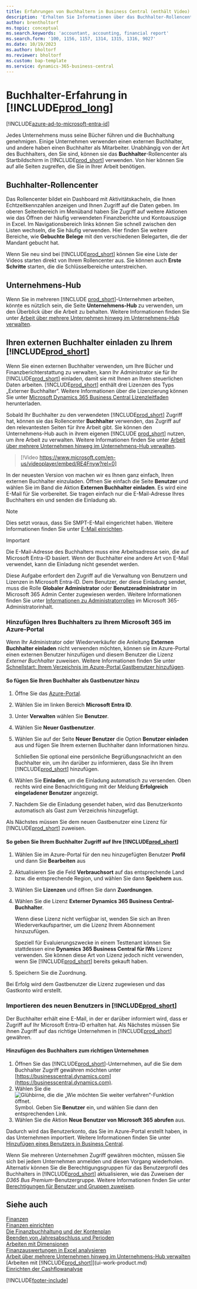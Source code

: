 ```yaml
---
title: Erfahrungen von Buchhaltern in Business Central (enthält Video)
description: 'Erhalten Sie Informationen über das Buchhalter-Rollencenter und den Unternehmens-Hub, der interne und externe Buchhalter im Client-Unternehmen unterstützt.'
author: brentholtorf
ms.topic: conceptual
ms.search.keywords: 'accountant, accounting, financial report'
ms.search.form: '100, 1156, 1157, 1314, 1315, 1316, 9027'
ms.date: 10/19/2023
ms.author: bholtorf
ms.reviewer: bholtorf
ms.custom: bap-template
ms.service: dynamics-365-business-central
---
```

# <a name="accountant-experiences-in-"></a>Buchhalter-Erfahrung in [!INCLUDE[prod_long](includes/prod_long.md)]

[!INCLUDE[azure-ad-to-microsoft-entra-id](~/../shared-content/shared/azure-ad-to-microsoft-entra-id.md)]

Jedes Unternehmens muss seine Bücher führen und die Buchhaltung genehmigen. Einige Unternehmen verwenden einen externen Buchhalter, und andere haben einen Buchhalter als Mitarbeiter. Unabhängig von der Art des Buchhalters, den Sie sind, können sie das **Buchhalter**-Rollencenter als Startbildschirm in [!INCLUDE[prod_short](includes/prod_short.md)] verwenden. Von hier können Sie auf alle Seiten zugreifen, die Sie in Ihrer Arbeit benötigen.  

## <a name="accountant-role-center"></a>Buchhalter-Rollencenter

Das Rollencenter bildet ein Dashboard mit Aktivitätskacheln, die Ihnen Echtzeitkennzahlen anzeigen und Ihnen Zugriff auf die Daten geben. Im oberen Seitenbereich im Menüband haben Sie Zugriff auf weitere Aktionen wie das Öffnen der häufig verwendeten Finanzberichte und Kontoauszüge in Excel. Im Navigationsbereich links können Sie schnell zwischen den Listen wechseln, die Sie häufig verwenden. Hier finden Sie weitere Bereiche, wie **Gebuchte Belege** mit den verschiedenen Belegarten, die der Mandant gebucht hat.  

Wenn Sie neu sind bei [!INCLUDE[prod_short](includes/prod_short.md)] können Sie eine Liste der Videos starten direkt von Ihrem Rollencenter aus. Sie können auch **Erste Schritte** starten, die die Schlüsselbereiche unterstreichen.  

## <a name="company-hub"></a>Unternehmens-Hub

Wenn Sie in mehreren [!INCLUDE [prod_short](includes/prod_short.md)]-Unternehmen arbeiten, könnte es nützlich sein, die Seite **Unternehmens-Hub** zu verwenden, um den Überblick über die Arbeit zu behalten.  Weitere Informationen finden Sie unter [Arbeit über mehrere Unternehmen hinweg im Unternehmens-Hub verwalten](company-hub.md).  

## <a name="inviting-your-external-accountant-to-your-"></a><a name="inviteaccountant"></a>Ihren externen Buchhalter einladen zu Ihrem [!INCLUDE[prod_short](includes/prod_short.md)]

Wenn Sie einen externen Buchhalter verwenden, um Ihre Bücher und Finanzberichterstattung zu verwalten, kann Ihr Administrator sie für Ihr [!INCLUDE[prod_short](includes/prod_short.md)] einladen, damit sie mit Ihnen an Ihren steuerlichen Daten arbeiten. [!INCLUDE[prod_short](includes/prod_short.md)] enthält drei Lizenzen des Typs „Externer Buchhalter“. Weitere Informationen über die Lizenzierung können Sie unter [Microsoft Dynamics 365 Business Central Lizenzleitfaden](https://go.microsoft.com/fwlink/?LinkId=866544) herunterladen.

Sobald Ihr Buchhalter zu den verwendeten [!INCLUDE[prod_short](includes/prod_short.md)] Zugriff hat, können sie das Rollencenter **Buchhalter** verwenden, das Zugriff auf den relevantesten Seiten für ihre Arbeit gibt. Sie können den Unternehmens-Hub auch in ihrem eigenen [!INCLUDE [prod_short](includes/prod_short.md)] nutzen, um ihre Arbeit zu verwalten. Weitere Informationen finden Sie unter [Arbeit über mehrere Unternehmen hinweg im Unternehmens-Hub verwalten](company-hub.md).  

> [!Video https://www.microsoft.com/en-us/videoplayer/embed/RE4Fnyw?rel=0]

In der neuesten Version von machen wir es Ihnen ganz einfach, Ihren externen Buchhalter einzuladen. Öffnen Sie einfach die Seite **Benutzer** und wählen Sie im Band die Aktion **Externen Buchhalter einladen**. Es wird eine E-Mail für Sie vorbereitet. Sie tragen einfach nur die E-Mail-Adresse Ihres Buchhalters ein und senden die Einladung ab.  

> [!Note]  
> Dies setzt voraus, dass Sie SMPT-E-Mail eingerichtet haben. Weitere Informationen finden Sie unter [E-Mail einrichten](admin-how-setup-email.md).  

<!-- ![Invite your accountant.](./media/finance-invite-accountant/invite-accountant.png)-->

> [!IMPORTANT]  
> Die E-Mail-Adresse des Buchhalters muss eine Arbeitsadresse sein, die auf Microsoft Entra-ID basiert. Wenn der Buchhalter eine andere Art von E-Mail verwendet, kann die Einladung nicht gesendet werden.
>
> Diese Aufgabe erfordert den Zugriff auf die Verwaltung von Benutzern und Lizenzen in Microsoft Entra-ID. Dem Benutzer, der diese Einladung sendet, muss die Rolle **Globaler Administrator** oder **Benutzeradministrator** im Microsoft 365 Admin Center zugewiesen werden. Weitere Informationen finden Sie unter [Informationen zu Administratorrollen](/microsoft-365/admin/add-users/about-admin-roles) im Microsoft 365-Administratorinhalt.  

### <a name="adding-your-accountant-to-your-microsoft-365-in-the-azure-portal"></a>Hinzufügen Ihres Buchhalters zu Ihrem Microsoft 365 im Azure-Portal

Wenn Ihr Administrator oder Wiederverkäufer die Anleitung **Externen Buchhalter einladen** nicht verwenden möchten, können sie im Azure-Portal einen externen Benutzer hinzufügen und diesem Benutzer die Lizenz *Externer Buchhalter* zuweisen. Weitere Informationen finden Sie unter [Schnellstart: Ihrem Verzeichnis im Azure-Portal Gastbenutzer hinzufügen](/azure/active-directory/b2b/b2b-quickstart-add-guest-users-portal).

#### <a name="to-add-your-accountant-as-a-guest-user"></a>So fügen Sie Ihren Buchhalter als Gastbenutzer hinzu

1. Öffne Sie das [Azure-Portal](https://portal.azure.com/).
2. Wählen Sie im linken Bereich **Microsoft Entra ID**.
3. Unter **Verwalten** wählen Sie **Benutzer**.
4. Wählen Sie **Neuer Gastbenutzer**.
5. Wählen Sie auf der Seite **Neuer Benutzer** die Option **Benutzer einladen** aus und fügen Sie Ihrem externen Buchhalter dann Informationen hinzu.  

   Schließen Sie optional eine persönliche Begrüßungsnachricht an den Buchhalter ein, um ihn darüber zu informieren, dass Sie ihn Ihrem [!INCLUDE[prod_short](includes/prod_short.md)] hinzufügen.

6. Wählen Sie **Einladen**, um die Einladung automatisch zu versenden. Oben rechts wird eine Benachrichtigung mit der Meldung **Erfolgreich eingeladener Benutzer** angezeigt. 
7. Nachdem Sie die Einladung gesendet haben, wird das Benutzerkonto automatisch als Gast zum Verzeichnis hinzugefügt.

Als Nächstes müssen Sie dem neuen Gastbenutzer eine Lizenz für [!INCLUDE[prod_short](includes/prod_short.md)] zuweisen.

#### <a name="to-give-your-accountant-access-to-your-"></a>So geben Sie Ihrem Buchhalter Zugriff auf Ihre [!INCLUDE[prod_short](includes/prod_short.md)]

1. Wählen Sie im Azure-Portal für den neu hinzugefügten Benutzer **Profil** und dann Sie **Bearbeiten** aus
2. Aktualisieren Sie die Feld **Verbrauchsort** auf das entsprechende Land bzw. die entsprechende Region, und wählen Sie dann **Speichern** aus.
3. Wählen Sie **Lizenzen** und öffnen Sie dann **Zuordnungen**.
4. Wählen Sie die Lizenz **Externer Dynamics 365 Business Central-Buchhalter**.  
    
    Wenn diese Lizenz nicht verfügbar ist, wenden Sie sich an Ihren Wiederverkaufspartner, um die Lizenz Ihrem Abonnement hinzuzufügen.

    Speziell für Evaluierungszwecke in einem Testtenant können Sie stattdessen eine **Dynamics 365 Business Central für IWs** Lizenz verwenden. Sie können diese Art von Lizenz jedoch nicht verwenden, wenn Sie [!INCLUDE[prod_short](includes/prod_short.md)] bereits gekauft haben. 
5. Speichern Sie die Zuordnung.

Bei Erfolg wird dem Gastbenutzer die Lizenz zugewiesen und das Gastkonto wird erstellt.

### <a name="importing-the-new-user-into-"></a>Importieren des neuen Benutzers in [!INCLUDE[prod_short](includes/prod_short.md)]

Der Buchhalter erhält eine E-Mail, in der er darüber informiert wird, dass er Zugriff auf Ihr Microsoft Entra-ID erhalten hat. Als Nächstes müssen Sie ihnen Zugriff auf das richtige Unternehmen in [!INCLUDE[prod_short](includes/prod_short.md)] gewähren.

#### <a name="to-add-the-accountant-to-the-right-company"></a>Hinzufügen des Buchhalters zum richtigen Unternehmen

1. Öffnen Sie das [!INCLUDE[prod_short](includes/prod_short.md)]-Unternehmen, auf die Sie dem Buchhalter Zugriff gewähren möchten unter [https://businesscentral.dynamics.com](https://businesscentral.dynamics.com).
2. Wählen Sie die ![Glühbirne, die die „Wie möchten Sie weiter verfahren“-Funktion öffnet.](media/ui-search/search_small.png "Tell me-Funktion") Symbol. Geben Sie **Benutzer** ein, und wählen Sie dann den entsprechenden Link.  
3. Wählen Sie die Aktion **Neue Benutzer von Microsoft 365 abrufen** aus.

Dadurch wird das Benutzerkonto, das Sie im Azure-Portal erstellt haben, in das Unternehmen importiert. Weitere Informationen finden Sie unter [Hinzufügen eines Benutzers in Business Central](ui-how-users-permissions.md#adduser).  

Wenn Sie mehreren Unternehmen Zugriff gewähren möchten, müssen Sie sich bei jedem Unternehmen anmelden und diesen Vorgang wiederholen. Alternativ können Sie die Berechtigungsgruppen für das Benutzerprofil des Buchhalters in [!INCLUDE[prod_short](includes/prod_short.md)] aktualisieren, wie das Zuweisen der *D365 Bus Premium*-Benutzergruppe. Weitere Informationen finden Sie unter [Berechtigungen für Benutzer und Gruppen zuweisen](ui-define-granular-permissions.md).  

## <a name="see-also"></a>Siehe auch

[Finanzen](finance.md)  
[Finanzen einrichten](finance-setup-finance.md)  
[Die Finanzbuchhaltung und der Kontenplan](finance-general-ledger.md)  
[Beenden von Jahresabschluss und Perioden](year-close-years-periods.md)  
[Arbeiten mit Dimensionen](finance-dimensions.md)  
[Finanzauswertungen in Excel analysieren](finance-analyze-excel.md)  
[Arbeit über mehrere Unternehmen hinweg im Unternehmens-Hub verwalten](company-hub.md)  
[Arbeiten mit [!INCLUDE[prod_short](includes/prod_short.md)]](ui-work-product.md)  
[Einrichten der Cashflowanalyse](finance-setup-cash-flow-analyses.md)  


[!INCLUDE[footer-include](includes/footer-banner.md)]
